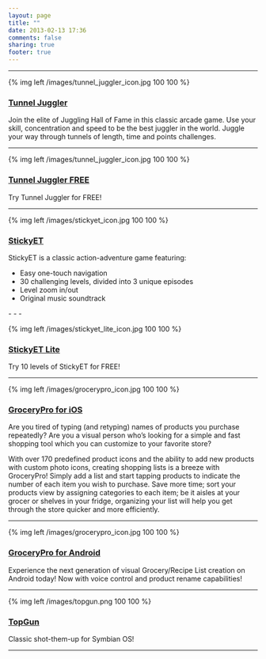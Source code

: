 ```yaml
---
layout: page
title: ""
date: 2013-02-13 17:36
comments: false
sharing: true
footer: true
---
```


- - -
{% img left /images/tunnel_juggler_icon.jpg 100 100 %}
### [Tunnel Juggler](https://itunes.apple.com/us/app/tunnel-juggler/id551349666?mt=8)
Join the elite of Juggling Hall of Fame in this classic arcade game. Use your skill, concentration and speed to be the best juggler in the world. Juggle your way through tunnels of length, time and points challenges.
- - -

{% img left /images/tunnel_juggler_icon.jpg 100 100 %}
### [Tunnel Juggler FREE](https://itunes.apple.com/us/app/tunnel-juggler-free/id569174952?mt=8) 
Try Tunnel Juggler for FREE!
- - -

{% img left /images/stickyet_icon.jpg 100 100 %}
### [StickyET](https://itunes.apple.com/us/app/stickyet/id495076602?mt=8) 
StickyET is a classic action-adventure game featuring:
<ul>
<li>Easy one-touch navigation</li>
<li>30 challenging levels, divided into 3 unique episodes</li>
<li>Level zoom in/out</li>
<li>Original music soundtrack</li>
</ul>
- - -

{% img left /images/stickyet_lite_icon.jpg 100 100 %}
### [StickyET Lite](https://itunes.apple.com/us/app/stickyet-lite/id498962250?mt=8) 
Try 10 levels of StickyET for FREE!
- - -

{% img left /images/grocerypro_icon.jpg 100 100 %}
### [GroceryPro for iOS](https://itunes.apple.com/us/app/grocerypro-grocery-shopping/id412685195?mt=8) 
Are you tired of typing (and retyping) names of products you purchase repeatedly? Are you a visual person who’s looking for a simple and fast shopping tool which you can customize to your favorite store?

With over 170 predefined product icons and the ability to add new products with custom photo icons, creating shopping lists is a breeze with GroceryPro! Simply add a list and start tapping products to indicate the number of each item you wish to purchase. Save more time; sort your products view by assigning categories to each item; be it aisles at your grocer or shelves in your fridge, organizing your list will help you get through the store quicker and more efficiently.
- - -

{% img left /images/grocerypro_icon.jpg 100 100 %}
### [GroceryPro for Android](https://play.google.com/store/apps/details?id=com.etcapps.grocerylist&feature=also_installed) 
Experience the next generation of visual Grocery/Recipe List creation on Android today! Now with voice control and product rename capabilities!
- - -

{% img left /images/topgun.png 100 100 %}
### [TopGun](http://topgun-game.prv.pl/) 
Classic shot-them-up for Symbian OS!
- - -
